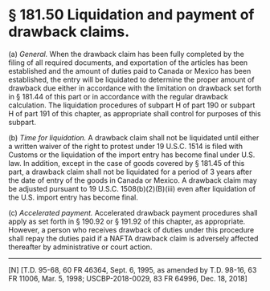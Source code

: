 # § 181.50   Liquidation and payment of drawback claims.

(a) *General.* When the drawback claim has been fully completed by the filing of all required documents, and exportation of the articles has been established and the amount of duties paid to Canada or Mexico has been established, the entry will be liquidated to determine the proper amount of drawback due either in accordance with the limitation on drawback set forth in § 181.44 of this part or in accordance with the regular drawback calculation. The liquidation procedures of subpart H of part 190 or subpart H of part 191 of this chapter, as appropriate shall control for purposes of this subpart. 


(b) *Time for liquidation.* A drawback claim shall not be liquidated until either a written waiver of the right to protest under 19 U.S.C. 1514 is filed with Customs or the liquidation of the import entry has become final under U.S. law. In addition, except in the case of goods covered by § 181.45 of this part, a drawback claim shall not be liquidated for a period of 3 years after the date of entry of the goods in Canada or Mexico. A drawback claim may be adjusted pursuant to 19 U.S.C. 1508(b)(2)(B)(iii) even after liquidation of the U.S. import entry has become final. 


(c) *Accelerated payment.* Accelerated drawback payment procedures shall apply as set forth in § 190.92 or § 191.92 of this chapter, as appropriate. However, a person who receives drawback of duties under this procedure shall repay the duties paid if a NAFTA drawback claim is adversely affected thereafter by administrative or court action. 



---

[N] [T.D. 95-68, 60 FR 46364, Sept. 6, 1995, as amended by T.D. 98-16, 63 FR 11006, Mar. 5, 1998; USCBP-2018-0029, 83 FR 64996, Dec. 18, 2018]




